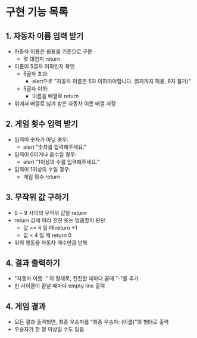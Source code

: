 # 구현 기능 목록

## 1. 자동차 이름 입력 받기

- 자동차 이름은 쉼표를 기준으로 구분 
  - 몇 대인지 return
- 이름이 5글자 이하인지 확인
  - 5글자 초과:
    - alert으로 "자동차 이름은 5자 이하여야합니다. (5자까지 허용, 6자 불가)"
  - 5글자 이하:
    - 이름을 배열로 return
- 위에서 배열로 넘겨 받은 자동차 이름 배열 저장

## 2. 게임 횟수 입력 받기

- 입력이 숫자가 아닐 경우:
  - alert "숫자를 입력해주세요."
- 입력이 0이거나 음수일 경우:
  - alert "1이상의 수를 입력해주세요."
- 입력이 1이상의 수일 경우:
  - 게임 횟수 return

## 3. 무작위 값 구하기

- 0 ~ 9 사이의 무작위 값을 return
- return 값에 따라 전진 또는 멈춤할지 판단 
  - 값 >= 4 일 때 return +1
  - 값 < 4 일 때 return 0
- 위의 행동을 자동차 개수만큼 반복

## 4. 결과 출력하기

- "자동차 이름: " 의 형태로, 전진할 때마다 끝에 "-"를 추가
- 한 사이클이 끝날 때마다 empty line 출력

## 4. 게임 결과  

- 모든 결과 출력되면, 최종 우승자를 "최종 우승자: (이름)"의 형태로 출력
- 우승자가 한 명 이상일 수도 있음
